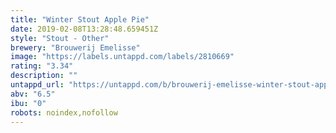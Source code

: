 ```yaml
---
title: "Winter Stout Apple Pie"
date: 2019-02-08T13:28:48.659451Z
style: "Stout - Other"
brewery: "Brouwerij Emelisse"
image: "https://labels.untappd.com/labels/2810669"
rating: "3.34"
description: ""
untappd_url: "https://untappd.com/b/brouwerij-emelisse-winter-stout-apple-pie/2810669"
abv: "6.5"
ibu: "0"
robots: noindex,nofollow
---
```

